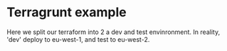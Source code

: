 # Terragrunt example
Here we split our terraform into 2 a dev and test envinronment. In reality, 'dev' deploy to eu-west-1, and test to eu-west-2.